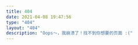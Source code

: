 ```yaml
---
title: 404
date: 2021-04-08 19:47:56
type: "404"
layout: "404"
description: "Oops～，我崩溃了！找不到你想要的页面 :("
---
```

